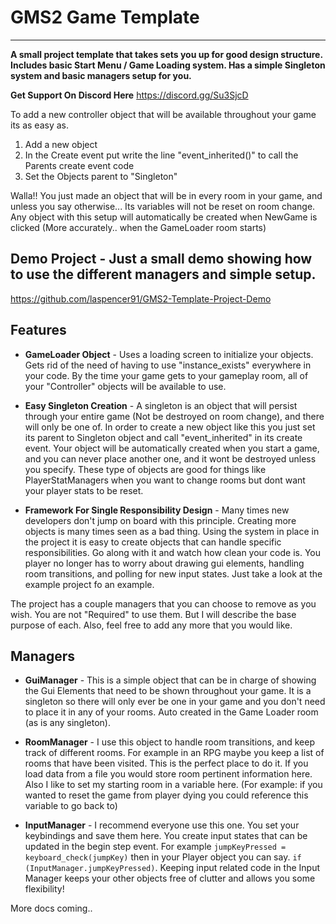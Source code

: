 # GMS2 Game Template

----------

**A small project template that takes sets you up for good design structure. Includes basic Start Menu / Game Loading system. Has a simple Singleton system and basic managers setup for you.**

**Get Support On Discord Here**
https://discord.gg/Su3SjcD

To add a new controller object that will be available throughout your game its as easy as.

1. Add a new object
2. In the Create event put write the line "event_inherited()" to call the Parents create event code
3. Set the Objects parent to "Singleton"

Walla!! You just made an object that will be in every room in your game, and unless you say otherwise... Its variables will not be reset on room change. Any object with this setup will automatically be created when NewGame is clicked (More accurately.. when the GameLoader room starts)

## Demo Project - Just a small demo showing how to use the different managers and simple setup.
https://github.com/laspencer91/GMS2-Template-Project-Demo

## Features

- **GameLoader Object** - Uses a loading screen to initialize your objects. Gets rid of the need of having to use "instance_exists" everywhere in your code. By the time your game gets to your gameplay room, all of your "Controller" objects will be available to use.

- **Easy Singleton Creation** - A singleton is an object that will persist through your entire game (Not be destroyed on room change), and there will only be one of. In order to create a new object like this you just set its parent to Singleton object and call "event_inherited" in its create event. Your object will be automatically created when you start a game, and you can never place another one, and it wont be destroyed unless you specify. These type of objects are good for things like PlayerStatManagers when you want to change rooms but dont want your player stats to be reset.

- **Framework For Single Responsibility Design** - Many times new developers don't jump on board with this principle. Creating more objects is many times seen as a bad thing. Using the system in place in the project it is easy to create objects that can handle specific responsibilities. Go along with it and watch how clean your code is. You player no longer has to worry about drawing gui elements, handling room transitions, and polling for new input states. Just take a look at the example project fo an example.

The project has a couple managers that you can choose to remove as you wish. You are not "Required" to use them. But I will describe the base purpose of each. Also, feel free to add any more that you would like. 

## Managers

- **GuiManager** - This is a simple object that can be in charge of showing the Gui Elements that need to be shown throughout your game. It is a singleton so there will only ever be one in your game and you don't need to place it in any of your rooms. Auto created in the Game Loader room (as is any singleton). 

- **RoomManager** - I use this object to handle room transitions, and keep track of different rooms. For example in an RPG maybe you keep a list of rooms that have been visited. This is the perfect place to do it. If you load data from a file you would store room pertinent information here. Also I like to set my starting room in a variable here. (For example: if you wanted to reset the game from player dying you could reference this variable to go back to)
 
- **InputManager** - I recommend everyone use this one. You set your keybindings and save them here. You create input states that can be updated in the begin step event. For example `jumpKeyPressed = keyboard_check(jumpKey)` then in your Player object you can say. `if (InputManager.jumpKeyPressed)`. Keeping input related code in the Input Manager keeps your other objects free of clutter and allows you some flexibility!

More docs coming..
